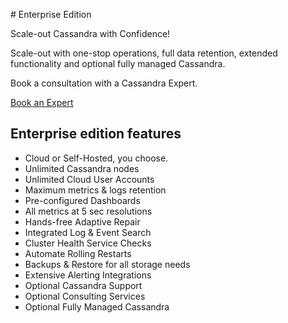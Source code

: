 # Enterprise Edition

Scale-out Cassandra with Confidence!

Scale-out with one-stop operations, full data retention, extended functionality and optional fully managed Cassandra.

Book a consultation with a Cassandra Expert.

<a class="book_expert" href="https://axonops.com/book-an-expert/">Book an Expert</a>

## Enterprise edition features

* Cloud or Self-Hosted, you choose.
* Unlimited Cassandra nodes
* Unlimited Cloud User Accounts
* Maximum metrics & logs retention
* Pre-configured Dashboards
* All metrics at 5 sec resolutions
* Hands-free Adaptive Repair
* Integrated Log & Event Search
* Cluster Health Service Checks
* Automate Rolling Restarts
* Backups & Restore for all storage needs
* Extensive Alerting Integrations
* Optional Cassandra Support
* Optional Consulting Services
* Optional Fully Managed Cassandra
